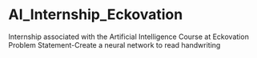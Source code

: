 # AI_Internship_Eckovation
Internship associated with the Artificial Intelligence Course at Eckovation
Problem Statement-Create a neural network to read handwriting
